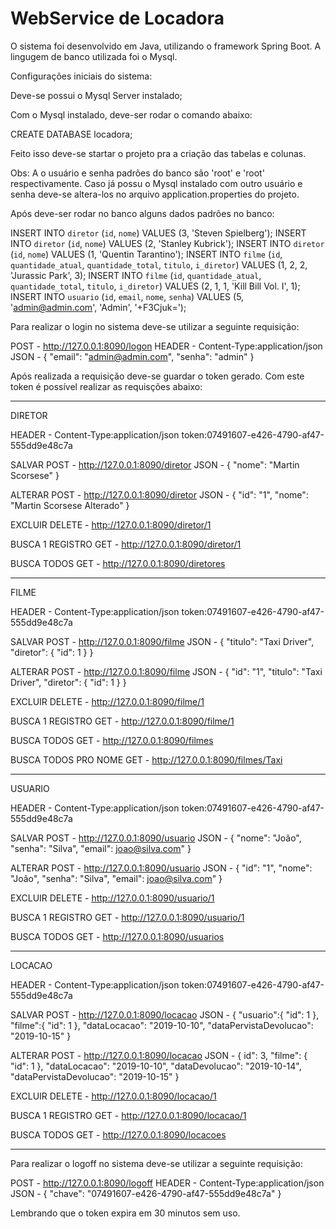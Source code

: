 # WebService de Locadora

O sistema foi desenvolvido em Java, utilizando o framework Spring Boot. A lingugem de banco utilizada foi o Mysql.

Configurações iniciais do sistema:

Deve-se possui o Mysql Server instalado;

Com o Mysql instalado, deve-ser rodar o comando abaixo:

  CREATE DATABASE locadora;

Feito isso deve-se startar o projeto pra a criação das tabelas e colunas.

Obs: A o usuário e senha padrões do banco são 'root' e 'root' respectivamente. Caso já possu o Mysql instalado com outro usuário e senha
deve-se altera-los no arquivo application.properties do projeto.

Após deve-ser rodar no banco alguns dados padrões no banco:

  INSERT INTO `diretor` (`id`, `nome`) VALUES (3, 'Steven Spielberg');
  INSERT INTO `diretor` (`id`, `nome`) VALUES (2, 'Stanley Kubrick');
  INSERT INTO `diretor` (`id`, `nome`) VALUES (1, 'Quentin Tarantino');
  INSERT INTO `filme` (`id`, `quantidade_atual`, `quantidade_total`, `titulo`, `i_diretor`) VALUES (1, 2, 2, 'Jurassic Park', 3);
  INSERT INTO `filme` (`id`, `quantidade_atual`, `quantidade_total`, `titulo`, `i_diretor`) VALUES (2, 1, 1, 'Kill Bill Vol. I', 1);
  INSERT INTO `usuario` (`id`, `email`, `nome`, `senha`) VALUES (5, 'admin@admin.com', 'Admin', '+F3Cjuk=');

Para realizar o login no sistema deve-se utilizar a seguinte requisição:
 
  POST - http://127.0.0.1:8090/logon 
  HEADER - Content-Type:application/json
  JSON - 
    {
          "email": "admin@admin.com",
          "senha": "admin"
    }
  
Após realizada a requisição deve-se guardar o token gerado. Com este token é possível realizar as requisções abaixo:


________________________________________________

DIRETOR 

  HEADER - 
    Content-Type:application/json
    token:07491607-e426-4790-af47-555dd9e48c7a

  SALVAR
    POST - http://127.0.0.1:8090/diretor 
    JSON - 
      {
            "nome": "Martin Scorsese"
      }
      
  ALTERAR
    POST - http://127.0.0.1:8090/diretor 
    JSON - 
      {
            "id": "1",
            "nome": "Martin Scorsese Alterado"
      }
      
  EXCLUIR
    DELETE - http://127.0.0.1:8090/diretor/1
      
  BUSCA 1 REGISTRO
    GET - http://127.0.0.1:8090/diretor/1
    
  BUSCA TODOS
    GET - http://127.0.0.1:8090/diretores
    
    
________________________________________________

FILME

  HEADER - 
    Content-Type:application/json
    token:07491607-e426-4790-af47-555dd9e48c7a

  SALVAR
    POST - http://127.0.0.1:8090/filme 
    JSON - 
      {
            "titulo": "Taxi Driver",
            "diretor": {
              "id": 1
            }
      }
      
  ALTERAR
    POST - http://127.0.0.1:8090/filme 
    JSON - 
      {
            "id": "1",
            "titulo": "Taxi Driver",
            "diretor": {
              "id": 1
            }
      }
      
  EXCLUIR
    DELETE - http://127.0.0.1:8090/filme/1
      
  BUSCA 1 REGISTRO
    GET - http://127.0.0.1:8090/filme/1
    
  BUSCA TODOS
    GET - http://127.0.0.1:8090/filmes
    
  BUSCA TODOS PRO NOME
    GET - http://127.0.0.1:8090/filmes/Taxi
    

________________________________________________

USUARIO

  HEADER - 
    Content-Type:application/json
    token:07491607-e426-4790-af47-555dd9e48c7a

  SALVAR
    POST - http://127.0.0.1:8090/usuario 
    JSON - 
      {
            "nome": "João",
            "senha": "Silva",
            "email": joao@silva.com"
      }
      
  ALTERAR
    POST - http://127.0.0.1:8090/usuario 
    JSON - 
      {
            "id": "1",
            "nome": "João",
            "senha": "Silva",
            "email": joao@silva.com"
      }
      
  EXCLUIR
    DELETE - http://127.0.0.1:8090/usuario/1
      
  BUSCA 1 REGISTRO
    GET - http://127.0.0.1:8090/usuario/1
        
  BUSCA TODOS
    GET - http://127.0.0.1:8090/usuarios


________________________________________________

LOCACAO

  HEADER - 
    Content-Type:application/json
    token:07491607-e426-4790-af47-555dd9e48c7a

  SALVAR
    POST - http://127.0.0.1:8090/locacao 
    JSON - 
      {
            "usuario":{
              "id": 1
            },
            "filme":{
              "id": 1
            },
            "dataLocacao": "2019-10-10",
            "dataPervistaDevolucao": "2019-10-15"
      }
      
  ALTERAR
    POST - http://127.0.0.1:8090/locacao 
    JSON - 
      {
            id": 3,
            "filme": {
              "id": 1
            },
            "dataLocacao": "2019-10-10",
            "dataDevolucao": "2019-10-14",
            "dataPervistaDevolucao": "2019-10-15"
     }
      
  EXCLUIR
    DELETE - http://127.0.0.1:8090/locacao/1
      
  BUSCA 1 REGISTRO
    GET - http://127.0.0.1:8090/locacao/1
        
  BUSCA TODOS
    GET - http://127.0.0.1:8090/locacoes    
        
________________________________________________
   
        
Para realizar o logoff no sistema deve-se utilizar a seguinte requisição:
 
  POST - http://127.0.0.1:8090/logoff 
  HEADER - Content-Type:application/json
  JSON - 
    {
          "chave": "07491607-e426-4790-af47-555dd9e48c7a"
    }

Lembrando que o token expira em 30 minutos sem uso.
